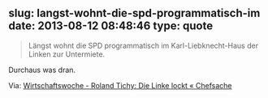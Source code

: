 slug: langst-wohnt-die-spd-programmatisch-im
date: 2013-08-12 08:48:46
type: quote
---

> Längst wohnt die SPD programmatisch im Karl-Liebknecht-Haus der Linken zur Untermiete.

Durchaus was dran.

 Via: [Wirtschaftswoche - Roland Tichy: Die Linke lockt « Chefsache](http://blog.wiwo.de/chefsache/2013/08/10/die-linke-lockt/)
